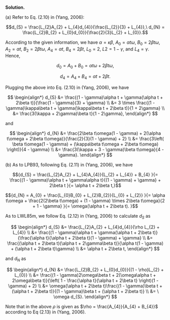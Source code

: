 **Solution.**

\(a\) Refer to Eq. (2.10) in (Yang, 2006):

$$d_{S} = \frac{L_{2}A_{2} + L_{4}d_{4}}{\frac{L_{2}}{3} + L_{4}},\ d_{N} = \frac{L_{2}B_{2} + L_{0}d_{0}}{\frac{2}{3}L_{2} + L_{0}}.$$

According to the given information, we have $\alpha = \kappa\beta$,
$A_{0} = \alpha t\omega$, $B_{0} = 2\beta t\omega$, $A_{2} = \alpha t$,
$B_{2} = 2\beta t\omega$, $A_{4} = \alpha t$,
$B_{4} = 2\beta t$,$\ L_{0} = 2$, $L2 = 1 - \gamma$, and
$L_{4} = \gamma$. Hence,

$${d_{0} = A_{0} + B_{0} = \alpha t\omega + 2\beta t\omega},$$

$${d_{4} = A_{4} + B_{4} = \alpha t + 2\beta t.}$$

Plugging the above into Eq. (2.10) in (Yang, 2006), we have

$$
\begin{align*}
d_{S} &= \frac{(1 - \gamma)\alpha t + \gamma(\alpha t + 2\beta t)}{\frac{1 - \gamma}{3} + \gamma} \\
&= 3 \times \frac{(1 - \gamma)\kappa\beta t + \gamma(\kappa\beta t + 2\beta t)}{1 + 2\gamma} \\
&= \frac{3(\kappa + 2\gamma)\beta t}{1 - 2\gamma},
\end{align*}
$$

and

$$
\begin{align*}
d_{N} &= \frac{2\beta t\omega(1 - \gamma) + 2(\alpha t\omega + 2\beta t\omega)}{\frac{2}{3}(1 - \gamma) + 2} \\
&= \frac{3\left( \beta t\omega(1 - \gamma) + (\kappa\beta t\omega + 2\beta t\omega) \right)}{4 - \gamma} \\
&= \frac{3(\kappa + 3 - \gamma)\beta t\omega}{4 - \gamma}.
\end{align*}
$$

\(b\) As to LPB93, following Eq. (2.11) in (Yang, 2006), we have

$${d_{S} = \frac{L_{2}A_{2} + L_{4}A_{4}}{L_{2} + L_{4}} + B_{4}
}{= \frac{(1 - \gamma)\alpha t + \gamma\alpha t}{(1 - \gamma) + \gamma} + 2\beta t
}{= \alpha t + 2\beta t,}$$

$${d_{N} = A_{0} + \frac{L_{0}B_{0} + L_{2}B_{2}}{L_{0} + L_{2}}
}{= \alpha t\omega + \frac{2(2\beta t\omega) + (1 - \gamma) \times 2\beta t\omega}{2 + 1 - \gamma}
}{= \omega(\alpha t + 2\beta t).
}$$

As to LWL85m, we follow Eq. (2.12) in (Yang, 2006) to calculate $d_{S}$
as

$$
\begin{align*}
d_{S} &= \frac{L_{2}A_{2} + L_{4}d_{4}}{\rho L_{2} + L_{4}} \\
&= \frac{(1 - \gamma)\alpha t + \gamma(\alpha t + 2\beta t)}{\frac{\alpha t}{\alpha t + 2\beta t}(1 - \gamma) + \gamma} \\
&= \frac{(\alpha t + 2\beta t)(\alpha t + 2\gamma\beta t)}{\alpha t(1 - \gamma) + (\alpha t + 2\beta t)\gamma} \\
&= \alpha t + 2\beta t,
\end{align*}
$$

and $d_{N}$ as

$$
\begin{align*}
d_{N} &= \frac{L_{2}B_{2} + L_{0}d_{0}}{(1 - \rho)L_{2} + L_{0}} \\
&= \frac{(1 - \gamma)2\omega\beta t + 2(\omega\alpha t + 2\omega\beta t)}{\left( 1 - \frac{\alpha t}{\alpha t + 2\beta t} \right)(1 - \gamma) + 2} \\
&= \omega(\alpha t + 2\beta t)\frac{(1 - \gamma)\beta t + (\alpha t + 2\beta t)}{(1 - \gamma)\beta t + (\alpha t + 2\beta t)} \\
&= \ \omega d_{S}.
\end{align*}
$$


Note that in the above $\rho$ is given as
$\rho = \frac{A_{4}}{A_{4} + B_{4}}$ according to Eq (2.13) in (Yang,
2006).
